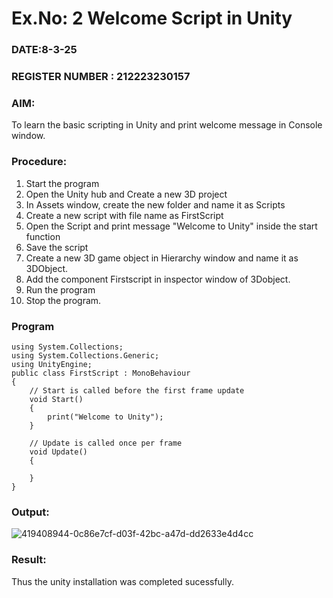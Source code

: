 # Ex.No: 2  Welcome Script in Unity
### DATE:8-3-25                                                                            
### REGISTER NUMBER : 212223230157
### AIM: 
 To learn the basic scripting in Unity and print welcome message in Console window. 
### Procedure:
1. Start the program
2. Open the Unity hub and Create a new 3D project
3. In Assets window, create the new folder and name it as Scripts
4. Create a new script with file name as FirstScript
5. Open the Script and print message "Welcome to Unity" inside the start function
6. Save the script
7. Create a new 3D game object in Hierarchy window and name it as 3DObject.
8. Add the component Firstscript in inspector window of 3Dobject.
9. Run the program
10. Stop the program.
### Program 
```
using System.Collections;
using System.Collections.Generic;
using UnityEngine;
public class FirstScript : MonoBehaviour
{
    // Start is called before the first frame update
    void Start()
    {
        print("Welcome to Unity");
    }

    // Update is called once per frame
    void Update()
    {
        
    }
}
```
### Output:

![419408944-0c86e7cf-d03f-42bc-a47d-dd2633e4d4cc](https://github.com/user-attachments/assets/e8e5e002-0cfb-40eb-8eee-4f8a1bba24f1)


### Result:
Thus the unity installation was completed sucessfully.

